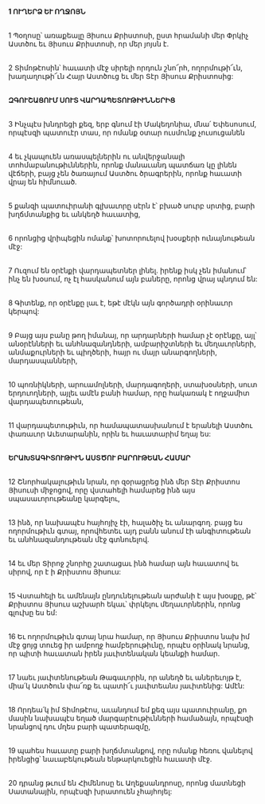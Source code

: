 **1 ՈՒՂԵՐՁ ԵՒ ՈՂՋՈՅՆ**

\
1 Պօղոսը՝ առաքեալը Յիսուս Քրիստոսի, ըստ հրամանի մեր Փրկիչ Աստծու եւ Յիսուս Քրիստոսի, որ մեր յոյսն է.

\
2 Տիմոթէոսին՝ հաւատի մէջ սիրելի որդուն շնո՜րհ, ողորմութի՜ւն, խաղաղութի՜ւն Հայր Աստծուց եւ մեր Տէր Յիսուս Քրիստոսից:

\
**ԶԳՈՒՇԱՑՈՒՄ ՍՈՒՏ ՎԱՐԴԱՊԵՏՈՒԹԻՒՆՆԵՐԻՑ**

\
3 Ինչպէս խնդրեցի քեզ, երբ գնում էի Մակեդոնիա, մնա՛ Եփեսոսում, որպէսզի պատուէր տաս, որ ոմանք օտար ուսմունք չուսուցանեն

\
4 եւ չկապուեն առասպելներին ու անվերջանալի տոհմաբանութիւններին, որոնք մանաւանդ պատճառ կը լինեն վէճերի, բայց չեն ծառայում Աստծու ծրագրերին, որոնք հաւատի վրայ են հիմնուած.

\
5 քանզի պատուիրանի գլխաւորը սէրն է՝ բխած սուրբ սրտից, բարի խղճմտանքից եւ անկեղծ հաւատից,

\
6 որոնցից վրիպեցին ոմանք՝ խոտորուելով խօսքերի ունայնութեան մէջ:

\
7 Ուզում են օրէնքի վարդապետներ լինել. իրենք իսկ չեն իմանում՝ ինչ են խօսում, ոչ էլ հասկանում այն բաները, որոնց վրայ պնդում են:

\
8 Գիտենք, որ օրէնքը լաւ է, եթէ մէկն այն գործադրի օրինաւոր կերպով:

\
9 Բայց այս բանը թող իմանայ, որ արդարների համար չէ օրէնքը, այլ՝ անօրէնների եւ անհնազանդների, ամբարիշտների եւ մեղաւորների, անմաքուրների եւ պիղծերի, հայր ու մայր անարգողների, մարդասպանների,

\
10 պոռնիկների, արուամոլների, մարդագողերի, ստախօսների, սուտ երդուողների, այլեւ ամէն բանի համար, որը հակառակ է ողջամիտ վարդապետութեան,

\
11 վարդապետութիւն, որ համապատասխանում է երանելի Աստծու փառաւոր Աւետարանին, որին եւ հաւատարիմ եղայ ես:

\
**ԵՐԱԽՏԱԳԻՏՈՒԹԻՒՆ ԱՍՏԾՈՒ ԲԱՐՈՒԹԵԱՆ ՀԱՄԱՐ**

\
12 Շնորհակալութիւն նրան, որ զօրացրեց ինձ մեր Տէր Քրիստոս Յիսուսի միջոցով, որը վստահելի համարեց ինձ այս սպասաւորութեանը կարգելու,

\
13 ինձ, որ նախապէս հայհոյիչ էի, հալածիչ եւ անարգող. բայց ես ողորմութիւն գտայ, որովհետեւ այդ բանն անում էի անգիտութեան եւ անհնազանդութեան մէջ գտնուելով.

\
14 եւ մեր Տիրոջ շնորհը շատացաւ ինձ համար այն հաւատով եւ սիրով, որ է ի Քրիստոս Յիսուս:

\
15 Վստահելի եւ ամենայն ընդունելութեան արժանի է այս խօսքը, թէ՝ Քրիստոս Յիսուս աշխարհ եկաւ՝ փրկելու մեղաւորներին, որոնց գլուխը ես եմ:

\
16 Եւ ողորմութիւն գտայ նրա համար, որ Յիսուս Քրիստոս նախ իմ մէջ ցոյց տուեց իր ամբողջ համբերութիւնը, որպէս օրինակ նրանց, որ պիտի հաւատան իրեն յաւիտենական կեանքի համար.

\
17 նաեւ յաւիտենութեան Թագաւորին, որ անեղծ եւ աներեւոյթ է, միա՛կ Աստծուն փա՜ռք եւ պատի՜ւ յաւիտեանս յաւիտենից: Ամէն:

\
18 Որդեա՛կ իմ Տիմոթէոս, աւանդում եմ քեզ այս պատուիրանը, քո մասին նախապէս եղած մարգարէութիւնների համաձայն, որպէսզի նրանցով դու մղես բարի պատերազմը,

\
19 պահես հաւատը բարի խղճմտանքով, որը ոմանք հեռու վանելով իրենցից՝ նաւաբեկութեան ենթարկուեցին հաւատի մէջ.

\
20 դրանց թւում են Հիմենոսը եւ Աղեքսանդրոսը, որոնց մատնեցի Սատանային, որպէսզի խրատուեն չհայհոյել:
